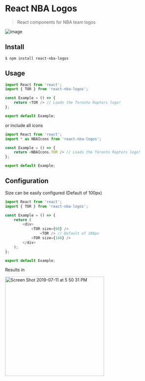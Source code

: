 # React NBA Logos

>React components for NBA team logos

![image](https://user-images.githubusercontent.com/11506653/61015562-1ff45080-a35a-11e9-9b5c-4a824268c3aa.png)

## Install
```shell
$ npm install react-nba-logos
```

## Usage
```js
import React from 'react';
import { TOR } from 'react-nba-logos';

const Example = () => {
	return <TOR /> // Loads the Toronto Raptors logo!
};

export default Example;

```
or include all icons 

```js
import React from 'react';
import * as NBAIcons from 'react-nba-logos';

const Example = () => {
	return <NBAIcons.TOR /> // Loads the Toronto Raptors logo!
};

export default Example;
```

## Configuration

Size can be easily configured (Default of 100px)

```js
import React from 'react';
import { TOR } from 'react-nba-logos';

const Example = () => {
	return (
		<div>
			<TOR size={60} />
	      		<TOR /> // Default of 100px
	   		<TOR size={140} />
	   	</div>
	);
};

export default Example;
```
Results in 

<img width="324" alt="Screen Shot 2019-07-11 at 5 50 31 PM" src="https://user-images.githubusercontent.com/11506653/61087786-a2394f00-a404-11e9-8e7b-d4361a834ad4.png">
